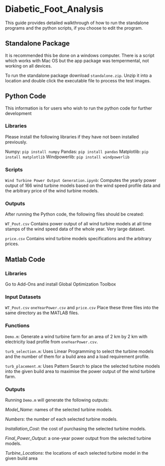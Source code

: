 # Diabetic_Foot_Analysis
This guide provides detailed walkthrough of how to run the standalone programs and the python scripts, if you choose to edit the program.

## Standalone Package
It is recommended this be done on a windows computer. There is a script which works with Mac OS but the app package was tempermental, not working on all devices.

To run the standalone package download `standalone.zip`. Unzip it into a location and double click the executable file to process the test images. 

## Python Code
This information is for users who wish to run the python code for further development

### Libraries
Please install the following libraries if they have not been installed previously.

Numpy: `pip install numpy`
Pandas: `pip install pandas`
Matplotlib: `pip install matplotlib`
Windpowerlib: `pip install windpowerlib`

### Scripts
`Wind Turbine Power Output Generation.ipynb`: Computes the yearly power output of 166 wind turbine models based on the wind speed profile data and the arbitrary price of the wind turbine models.

### Outputs
After running the Python code, the following files should be created:

`WT_Pout.csv` Contains power output of all wind turbine models at all time stamps of the wind speed data of the whole year. Very large dataset.

`price.csv` Contains wind turbine models specifications and the arbitrary prices. 

## Matlab Code
### Libraries
Go to Add-Ons and install Global Optimization Toolbox

### Input Datasets
`WT_Pout.csv` `oneYearPower.csv` and `price.csv` Place these three files into the same directory as the MATLAB files. 

### Functions
`Demo.m`: Generate a wind turbine farm for an area of 2 km by 2 km with electricity load profile from `oneYearPower.csv`.

`turb_selection.m`: Uses Linear Programming to select the turbine models and the number of them for a build area and a load requirement profile. 

`turb_placement.m`: Uses Pattern Search to place the selected turbine models into the given build area to maximise the power output of the wind turbine farm.

### Outputs
Running `Demo.m` will generate the following outputs:

_Model_Name_: names of the selected turbine models.

_Numbers_: the number of each selected turbine models. 

_Installation_Cost_: the cost of purchasing the selected turbine models. 

_Final_Power_Output_: a one-year power output from the selected turbine models.

_Turbine_Locations_: the locations of each selected turbine model in the given build area
